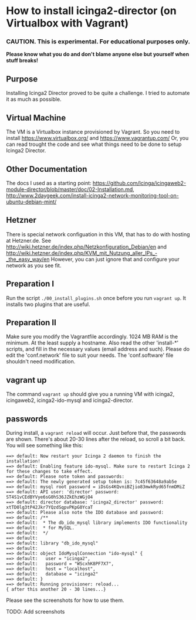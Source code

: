 # How to install icinga2-director (on Virtualbox with Vagrant)
### CAUTION. This is experimental. For educational purposes only.
**Please know what you do and don't blame anyone else but yourself when stuff breaks!**

## Purpose
Installing Icinga2 Director proved to be quite a challenge. I tried to automate it as much as possible.

## Virtual Machine
The VM is a Virtualbox instance provisioned by Vagrant. So you need to install https://www.virtualbox.org/ and https://www.vagrantup.com/
Or, you can read trought the code and see what things need to be done to setup Icinga2 Director.

## Other Documentation
The docs I used as a starting point: https://github.com/Icinga/icingaweb2-module-director/blob/master/doc/02-Installation.md,
http://www.2daygeek.com/install-icinga2-network-monitoring-tool-on-ubuntu-debian-mint/

## Hetzner
There is special network configuation in this VM, that has to do with hosting at Hetzner.de. See http://wiki.hetzner.de/index.php/Netzkonfiguration_Debian/en
and http://wiki.hetzner.de/index.php/KVM_mit_Nutzung_aller_IPs_-_the_easy_way/en
However, you can just ignore that and configure your network as you see fit.

## Preparation I
Run the script `./00_install_plugins.sh` once before you run `vagrant up`. It installs two plugins that are useful.

## Preparation II
Make sure you modify the Vagrantfile accordingly. 1024 MB RAM is the minimum.
At the least supply a hostname.
Also read the other 'install-*' scripts, and fill in the necessary values (email address and such).
Please do edit the 'conf.network' file to suit your needs. The 'conf.software' file shouldn't need modification.

## vagrant up
The command `vagrant up` should give you a running VM with icinga2, icingaweb2, icinga2-ido-mysql and icinga2-director.

## passwords
During install, a `vagrant reload` will occur.
Just before that, the passwords are shown.
There's about 20-30 lines after the reload, so scroll a bit back. You will see something like this:

```
==> default: Now restart your Icinga 2 daemon to finish the installation!
==> default: Enabling feature ido-mysql. Make sure to restart Icinga 2 for these changes to take effect.
==> default: Please note token and passwords:
==> default: The newly generated setup token is: 7c45f63648a9ab5e
==> default: mysql root password = iDsGs4KQvniBZjio83mwkRyd65fnmDMiZ
==> default: API user: 'director' password: ST4S1vCEdBYVye6sG0hS36JZkEhzWGjO4
==> default: director database: 'icinga2_director' password: xtTD0lg3tP42Jkr7YQzdSqpvPKpG0YcaT
==> default: Please also note the IDO database and password:
==> default: /**
==> default:  * The db_ido_mysql library implements IDO functionality
==> default:  * for MySQL.
==> default:  */
==> default:
==> default: library "db_ido_mysql"
==> default:
==> default: object IdoMysqlConnection "ido-mysql" {
==> default:   user = "icinga2",
==> default:   password = "WScxhK8PF7X7",
==> default:   host = "localhost",
==> default:   database = "icinga2"
==> default: }
==> default: Running provisioner: reload...
{ after this another 20 - 30 lines...}
```

Please see the screenshots for how to use them.

TODO: Add screenshots
